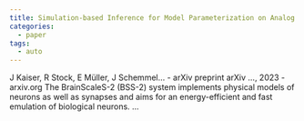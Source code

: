 ```yaml
---
title: Simulation-based Inference for Model Parameterization on Analog Neuromorphic Hardware
categories:
  - paper
tags:
  - auto
---
```

J Kaiser, R Stock, E Müller, J Schemmel… - arXiv preprint arXiv …, 2023 - arxiv.org
The BrainScaleS-2 (BSS-2) system implements physical models of neurons as well as synapses and aims for an energy-efficient and fast emulation of biological neurons. …

